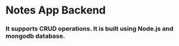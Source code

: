 
# Notes App Backend

<h3>It supports CRUD operations. It is built using Node.js and mongodb database.</h3>
